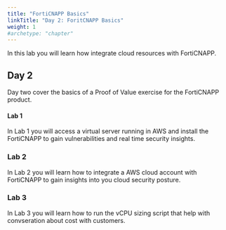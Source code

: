 ```yaml
---
title: "FortiCNAPP Basics"
linkTitle: "Day 2: ForitCNAPP Basics"
weight: 1
#archetype: "chapter"
---
```


In this lab you will learn how integrate cloud resources with FortiCNAPP.

## Day 2

Day two cover the basics of a Proof of Value exercise for the FortiCNAPP product.

#### Lab 1

In Lab 1 you will access a virtual server running in AWS and install the FortiCNAPP to gain vulnerabilities and real time security insights.

### Lab 2

In Lab 2 you will learn how to integrate a AWS cloud account with FortiCNAPP to gain insights into you cloud security posture.

### Lab 3

In Lab 3 you will learn how to run the vCPU sizing script that help with convseration about cost with customers.
